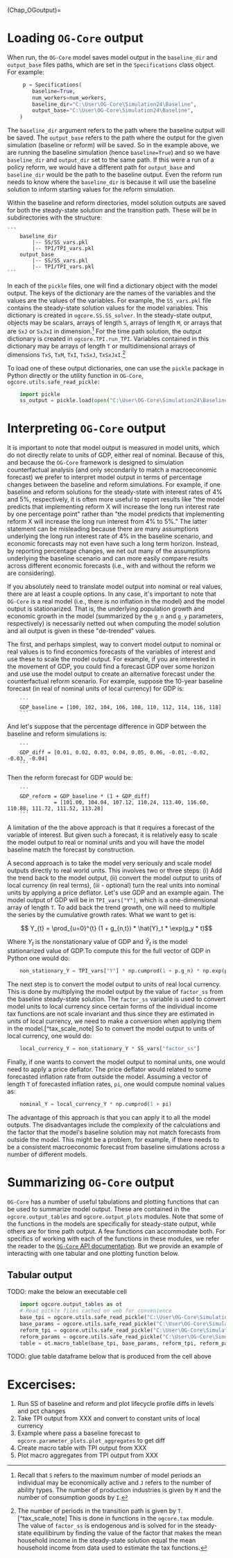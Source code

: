 (Chap_OGoutput)=

# Loading `OG-Core` output

When run, the `OG-Core` model saves model output in the `baseline_dir` and `output_base` files paths, which are set in the `Specifications` class object.  For example:

```python
     p = Specifications(
        baseline=True,
        num_workers=num_workers,
        baseline_dir="C:\User\OG-Core\Simulation24\Baseline",
        output_base="C:\User\OG-Core\Simulation24\Baseline",
    )
```

The `baseline_dir` argument refers to the path where the baseline output will be saved.  The `output_base` refers to the path where the output for the given simulation (baseline or reform) will be saved. So in the example above, we are running the baseline simulation (hence `baseline=True`) and so we have `baseline_dir` and `output_dir` set to the same path. If this were a run of a policy reform, we would have a different path for `output_base` and `baseline_dir` would be the path to the baseline output. Even the reform run needs to know where the `baseline_dir` is because it will use the baseline solution to inform starting values for the reform simulation.

Within the baseline and reform directories, model solution outputs are saved for both the steady-state solution and the transition path.  These will be in subdirectories with the structure:

    ```
        baseline_dir
            |-- SS/SS_vars.pkl
            |-- TPI/TPI_vars.pkl
        output_base
            |-- SS/SS_vars.pkl
            |-- TPI/TPI_vars.pkl
    ```

In each of the `pickle` files, one will find a dictionary object with the model output.  The keys of the dictionary are the names of the variables and the values are the values of the variables.  For example, the `SS_vars.pkl` file contains the steady-state solution values for the model variables. This dictionary is created in `ogcore.SS.SS_solver`.  In the steady-state output, objects may be scalars, arrays of length `S`, arrays of length `M`, or arrays that are `SxJ` or `SxJxI` in dimension.[^SJMI_def] For the time path solution, the output dictionary is created in `ogcore.TPI.run_TPI`.  Variables contained in this dictionary may be arrays of length `T` or multidimensional arrays of dimensions `TxS`, `TxM`, `TxI`, `TxSxJ`, `TxSxJxI`.[^T_def]


To load one of these output dictionaries, one can use the `pickle` package in Python directly or the utility function in `OG-Core`, `ogcore.utils.safe_read_pickle:`

```python
    import pickle
    ss_output = pickle.load(open("C:\User\OG-Core\Simulation24\Baseline\SS\SS_vars.pkl", "rb"))
```

# Interpreting `OG-Core` output

It is important to note that model output is measured in model units, which do not directly relate to units of GDP, either real of nominal.  Because of this, and because the `OG-Core` framework is designed to simulation counterfactual analysis (and only secondarily to match a macroeconomic forecast) we prefer to interpret model output in terms of percentage changes between the baseline and reform simulations. For example, if one baseline and reform solutions for the steady-state with interest rates of 4% and 5%, respectively, it is often more useful to report results like "the model predicts that implementing reform X will increase the long run interest rate by one percentage point" rather than "the model predicts that implementing reform X will increase the long run interest from 4% to 5%."  The latter statement can be misleading because there are many assumptions underlying the long run interest rate of 4% in the baseline scenario, and economic forecasts may not even have such a long term horizon.  Instead, by reporting percentage changes, we net out many of the assumptions underlying the baseline scenario and can more easily compare results across different economic forecasts (i.e., with and without the reform we are considering).

If you absolutely need to translate model output into nominal or real values, there are at least a couple options.  In any case, it's important to note that `OG-Core` is a real model (i.e., there is no inflation in the model) and the model output is stationarized.  That is, the underlying population growth and economic growth in the model (summarized by the `g_n` and `g_y` parameters, respectively) is necessarily netted out when computing the model solution and all output is given in these "de-trended" values.

The first, and perhaps simplest, way to convert model output to nominal or real values is to find economics forecasts of the variables of interest and use these to scale the model output.  For example, if you are interested in the movement of GDP, you could find a forecast GDP over some horizon and use use the model output to create an alternative forecast under the counterfactual reform scenario. For example, suppose the 10-year baseline forecast (in real of nominal units of local currency) for GDP is:

        ```
        GDP_baseline = [100, 102, 104, 106, 108, 110, 112, 114, 116, 118]
        ```
And let's suppose that the percentage difference in GDP between the baseline and reform simulations is:

        ```
        GDP_diff = [0.01, 0.02, 0.03, 0.04, 0.05, 0.06, -0.01, -0.02, -0.03, -0.04]
        ```
Then the reform forecast for GDP would be:

        ```
        GDP_reform = GDP_baseline * (1 + GDP_diff)
                   = [101.00, 104.04, 107.12, 110.24, 113.40, 116.60, 110.88, 111.72, 111.52, 113.28]
        ```

A limitation of the the above approach is that it requires a forecast of the variable of interest. But given such a forecast, it is relatively easy to scale the model output to real or nominal units and you will have the model baseline match the forecast by construction.

A second approach is to take the model very seriously and scale model outputs directly to real world units.  This involves two or three steps: (i) Add the trend back to the model output, (ii) convert the model output to units of local currency (in real terms), (iii - optional) turn the real units into nominal units by applying a price deflator.  Let's use GDP and an example again. The model output of GDP will be in `TPI_vars["Y"]`, which is a one-dimensional array of length `T`.  To add back the trend growth, one will need to multiple the series by the cumulative growth rates. What we want to get is:

```math
    Y_{t} = \prod_{u=0}^{t} (1 + g_{n,t}) * \hat{Y}_t * \exp(g_y * t)
```

Where $Y_{t}$ is the nonstationary value of GDP and $\hat{Y}_t$ is the model stationarized value of GDP.To compute this for the full vector of GDP in Python one would do:

```python
    non_stationary_Y = TPI_vars["Y"] * np.cumprod(1 + p.g_n) * np.exp(p.g_y * np.arange(p.T))
```

The next step is to convert the model output to units of real local currency.  This is done by multiplying the model output by the value of `factor_ss` from the baseline steady-state solution.  The `factor_ss` variable is used to convert model units to local currency since certain forms of the individual income tax functions are not scale invariant and thus since they are estimated in units of local currency, we need to make a conversion when applying them in the model.[^tax_scale_note] So to convert the model output to units of local currency, one would do:

```python
    local_currency_Y = non_stationary_Y * SS_vars["factor_ss"]
```

Finally, if one wants to convert the model output to nominal units, one would need to apply a price deflator.  The price deflator would related to some forecasted inflation rate from outside the model.  Assuming a vector of length `T` of forecasted inflation rates, `pi`, one would compute nominal values as:

```python
    nominal_Y = local_currency_Y * np.cumprod(1 + pi)
```

The advantage of this approach is that you can apply it to all the model outputs.  The disadvantages include the complexity of the calculations and the factor that the model's baseline solution may not match forecasts from outside the model.  This might be a problem, for example, if there needs to be a consistent macroeconomic forecast from baseline simulations across a number of different models.

# Summarizing `OG-Core` output

`OG-Core` has a number of useful tabulations and plotting functions that can be used to summarize model output.  These are contained in the `ogcore.output_tables` and `ogcore.output_plots` modules.  Note that some of the functions in the models are specifically for steady-state output, while others are for time path output.  A few functions can accommodate both.  For specifics of working with each of the functions in these modules, we refer the reader to the [`OG-Core` API documentation](https://pslmodels.github.io/OG-Core/content/api/public_api.html).  But we provide an example of interacting with one tabular and one plotting function below.

## Tabular output

TODO: make the below an executable cell
```python
    import ogcore.output_tables as ot
    # Read pickle files cached on web for convenience
    base_tpi = ogcore.utils.safe_read_pickle("C:\User\OG-Core\Simulation24\Baseline\TPI\TPI_vars.pkl")
    base_params = ogcore.utils.safe_read_pickle("C:\User\OG-Core\Simulation24\Baseline\TPI\TPI_vars.pkl")
    reform_tpi = ogcore.utils.safe_read_pickle("C:\User\OG-Core\Simulation24\Baseline\TPI\TPI_vars.pkl")
    reform_params = ogcore.utils.safe_read_pickle("C:\User\OG-Core\Simulation24\Baseline\TPI\TPI_vars.pkl")
    table = ot.macro_table(base_tpi, base_params, reform_tpi, reform_params, output_type="pct_diff", num_years=10)
```

TODO: glue table dataframe below that is produced from the cell above


# Excercises:

1. Run SS of baseline and reform and plot lifecycle profile diffs in levels and pct changes
2. Take TPI output from XXX and convert to constant units of local currency
3. Example where pass a baseline forecast to `ogcore.parameter_plots.plot_aggregates` to get diff
4. Create macro table with TPI output from XXX
5. Plot macro aggregates from TPI output from XXX


[^SJMI_def]: Recall that `S` refers to the maximum number of model periods an individual may be economically active and `J` refers to the number of ability types.  The number of production industries is given by `M` and the number of consumption goods by `I`.
[^T_def]: The number of periods in the transition path is given by `T`.
[^tax_scale_note] This is done in functions in the `ogcore.tax` module. The value of `factor_ss` is endogenous and is solved for in the steady-state equilibirum by finding the value of the factor that makes the mean household income in the steady-state solution equal the mean household income from data used to estimate the tax functions.
